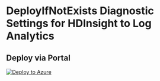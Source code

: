 # DeployIfNotExists Diagnostic Settings for HDInsight to Log Analytics


## Deploy via Portal

[![Deploy to Azure](http://azuredeploy.net/deploybutton.png)](https://portal.azure.com/#blade/Microsoft_Azure_Policy/CreatePolicyDefinitionBlade/uri/https%3A%2F%2Fraw.githubusercontent.com%2Fsixtencyber%2FAzure-Policies%2Fmain%2FLog_Analytics%2F_Deploy_Based_On_Resource_Tag%2Fhdinsights-to-loganalytics%2Fdeploy-diagnostic-settings-hdinsights-to-loganalytics-bytag.json)

